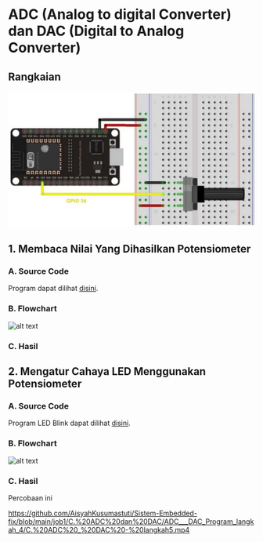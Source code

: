 # ADC (Analog to digital Converter) dan DAC (Digital to Analog Converter)
## Rangkaian
![alt text](https://github.com/AisyahKusumastuti/Sistem-Embedded-fix/blob/main/job1/C.%20ADC%20dan%20DAC/ADC%20CDA.png?raw=true)

## 1. Membaca Nilai Yang Dihasilkan Potensiometer
### A. Source Code
Program dapat dilihat [disini](https://github.com/AisyahKusumastuti/Sistem-Embedded-fix/blob/main/job1/C.%20ADC%20dan%20DAC/ADC___DAC_Program_langkah_2/ADC___DAC_Program_langkah_2.ino).
### B. Flowchart
![alt text](?raw=true)
### C. Hasil


## 2. Mengatur Cahaya LED Menggunakan Potensiometer
### A. Source Code
Program LED Blink dapat dilihat [disini](https://github.com/AisyahKusumastuti/Sistem-Embedded-fix/blob/main/job1/C.%20ADC%20dan%20DAC/ADC___DAC_Program_langkah_4/ADC___DAC_Program_langkah_4.ino).
### B. Flowchart
![alt text](?raw=true)
### C. Hasil
Percobaan ini 

https://github.com/AisyahKusumastuti/Sistem-Embedded-fix/blob/main/job1/C.%20ADC%20dan%20DAC/ADC___DAC_Program_langkah_4/C.%20ADC%20_%20DAC%20-%20langkah5.mp4
